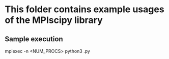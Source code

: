 # This folder contains example usages of the MPIscipy library

## Sample execution
mpiexec -n <NUM_PROCS> python3 <example>.py
